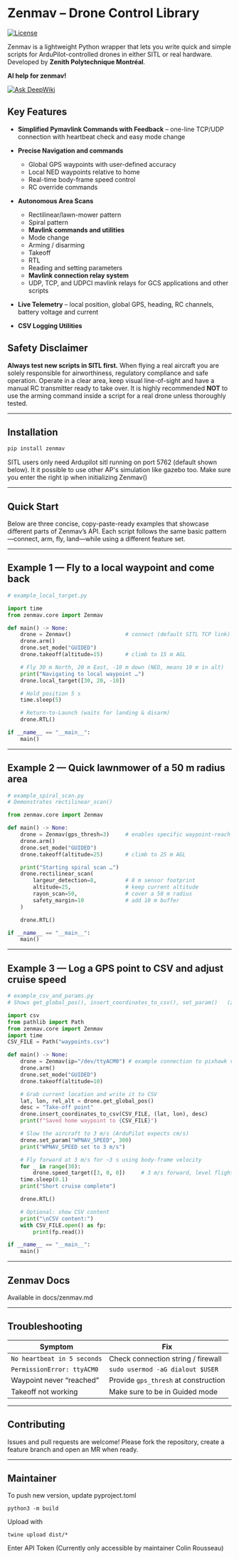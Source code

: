 # Zenmav – Drone Control Library

[![License](https://img.shields.io/badge/License-Apache_2.0-blue.svg)](https://opensource.org/licenses/Apache-2.0)

Zenmav is a lightweight Python wrapper that lets you write quick and simple scripts for ArduPilot-controlled drones in either SITL or real hardware.
Developed by **Zenith Polytechnique Montréal**.

**AI help for zenmav!**


[![Ask DeepWiki](https://deepwiki.com/badge.svg)](https://deepwiki.com/zenith-polymtl/Zenmav)

## Key Features

- **Simplified Pymavlink Commands with Feedback** – one-line TCP/UDP connection with heartbeat check and easy mode change
- **Precise Navigation and commands**

  - Global GPS waypoints with user-defined accuracy
  - Local NED waypoints relative to home
  - Real-time body-frame speed control
  - RC override commands
- **Autonomous Area Scans**

  - Rectilinear/lawn-mower pattern
  - Spiral pattern
  - **Mavlink commands and utilities**
  - Mode change
  - Arming / disarming
  - Takeoff
  - RTL
  - Reading and setting parameters
  - **Mavlink connection relay system**
  - UDP, TCP, and UDPCI mavlink relays for GCS applications and other scripts
- **Live Telemetry** – local position, global GPS, heading, RC channels, battery voltage and current
- **CSV Logging Utilities**

## Safety Disclaimer

**Always test new scripts in SITL first.**
When flying a real aircraft you are solely responsible for airworthiness, regulatory compliance and safe operation.
Operate in a clear area, keep visual line-of-sight and have a manual RC transmitter ready to take over. It is highly recommended **NOT** to use the arming command inside a script for a real drone unless thoroughly tested.

---

## Installation

```bash
pip install zenmav
```

SITL users only need Ardupilot sitl running on port 5762 (default shown below). It it possible to use other AP's simulation like gazebo too. Make sure you enter the right ip when initializing Zenmav()

---

## Quick Start

Below are three concise, copy-paste-ready examples that showcase different parts of Zenmav’s API.
Each script follows the same basic pattern—connect, arm, fly, land—while using a different feature set.

---

Example 1 — Fly to a local waypoint and come back
--------------------------------------------------

```python
# example_local_target.py

import time
from zenmav.core import Zenmav

def main() -> None:
    drone = Zenmav()                 # connect (default SITL TCP link)
    drone.arm()
    drone.set_mode("GUIDED")
    drone.takeoff(altitude=15)       # climb to 15 m AGL

    # Fly 30 m North, 20 m East, -10 m down (NED, means 10 m in alt)
    print("Navigating to local waypoint …")
    drone.local_target([30, 20, -10])

    # Hold position 5 s
    time.sleep(5)

    # Return-to-Launch (waits for landing & disarm)
    drone.RTL()

if __name__ == "__main__":
    main()
```

---

Example 2 — Quick lawnmower of a 50 m radius area
--------------------------------------------------

```python
# example_spiral_scan.py
# Demonstrates rectilinear_scan()

from zenmav.core import Zenmav

def main() -> None:
    drone = Zenmav(gps_thresh=3)     # enables specific waypoint-reach detection in metres, default is current value of controller + 0.5 m
    drone.arm()
    drone.set_mode("GUIDED")
    drone.takeoff(altitude=25)       # climb to 25 m AGL

    print("Starting spiral scan …")
    drone.rectilinear_scan(
        largeur_detection=8,         # 8 m sensor footprint
        altitude=25,                 # keep current altitude
        rayon_scan=50,               # cover a 50 m radius
        safety_margin=10             # add 10 m buffer
    )

    drone.RTL()

if __name__ == "__main__":
    main()
```

---

Example 3 — Log a GPS point to CSV and adjust cruise speed
-----------------------------------------------------------

```python
# example_csv_and_params.py
# Shows get_global_pos(), insert_coordinates_to_csv(), set_param()   (zenmav 0.0.5)

import csv
from pathlib import Path
from zenmav.core import Zenmav
import time
CSV_FILE = Path("waypoints.csv")

def main() -> None:
    drone = Zenmav(ip="/dev/ttyACM0") # example connection to pixhawk via USB
    drone.arm()
    drone.set_mode("GUIDED")
    drone.takeoff(altitude=10)

    # Grab current location and write it to CSV
    lat, lon, rel_alt = drone.get_global_pos()
    desc = "Take-off point"
    drone.insert_coordinates_to_csv(CSV_FILE, (lat, lon), desc)
    print(f"Saved home waypoint to {CSV_FILE}")

    # Slow the aircraft to 3 m/s (ArduPilot expects cm/s)
    drone.set_param("WPNAV_SPEED", 300)
    print("WPNAV_SPEED set to 3 m/s")

    # Fly forward at 3 m/s for ~3 s using body-frame velocity
    for _ in range(30):
        drone.speed_target([3, 0, 0])     # 3 m/s forward, level flight
	time.sleep(0.1)
    print("Short cruise complete")

    drone.RTL()

    # Optional: show CSV content
    print("\nCSV content:")
    with CSV_FILE.open() as fp:
        print(fp.read())

if __name__ == "__main__":
    main()
```

---

## Zenmav Docs

Available in docs/zenmav.md

---

## Troubleshooting

| Symptom                       | Fix                                    |
| ----------------------------- | -------------------------------------- |
| `No heartbeat in 5 seconds` | Check connection string / firewall     |
| `PermissionError: ttyACM0`  | `sudo usermod -aG dialout $USER`     |
| Waypoint never “reached”    | Provide `gps_thresh` at construction |
| Takeoff not working           | Make sure to be in Guided mode         |

---

## Contributing

Issues and pull requests are welcome!
Please fork the repository, create a feature branch and open an MR when ready.

---

## Maintainer

To push new version, update pyproject.toml

``python3 -m build``

Upload with

``twine upload dist/*``

Enter API Token (Currently only accessible by maintainer Colin Rousseau)
